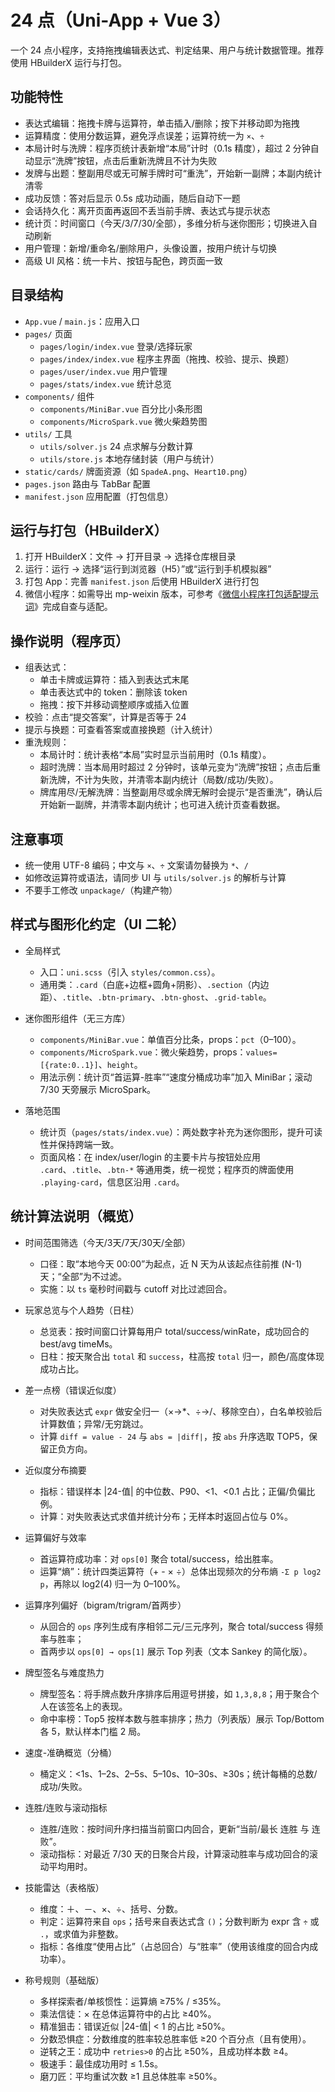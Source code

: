 ﻿# 24 点（Uni-App + Vue 3）

一个 24 点小程序，支持拖拽编辑表达式、判定结果、用户与统计数据管理。推荐使用 HBuilderX 运行与打包。

## 功能特性 

- 表达式编辑：拖拽卡牌与运算符，单击插入/删除；按下并移动即为拖拽 
- 运算精度：使用分数运算，避免浮点误差；运算符统一为 `×`、`÷` 
- 本局计时与洗牌：程序页统计表新增“本局”计时（0.1s 精度），超过 2 分钟自动显示“洗牌”按钮，点击后重新洗牌且不计为失败 
- 发牌与出题：整副用尽或无可解手牌时可“重洗”，开始新一副牌；本副内统计清零 
- 成功反馈：答对后显示 0.5s 成功动画，随后自动下一题 
- 会话持久化：离开页面再返回不丢当前手牌、表达式与提示状态 
- 统计页：时间窗口（今天/3/7/30/全部），多维分析与迷你图形；切换进入自动刷新 
- 用户管理：新增/重命名/删除用户，头像设置，按用户统计与切换 
- 高级 UI 风格：统一卡片、按钮与配色，跨页面一致 

## 目录结构 

- `App.vue` / `main.js`：应用入口
- `pages/` 页面 
  - `pages/login/index.vue` 登录/选择玩家 
  - `pages/index/index.vue` 程序主界面（拖拽、校验、提示、换题） 
  - `pages/user/index.vue` 用户管理 
  - `pages/stats/index.vue` 统计总览 
- `components/` 组件 
  - `components/MiniBar.vue` 百分比小条形图 
  - `components/MicroSpark.vue` 微火柴趋势图 
- `utils/` 工具 
  - `utils/solver.js` 24 点求解与分数计算 
  - `utils/store.js` 本地存储封装（用户与统计） 
- `static/cards/` 牌面资源（如 `SpadeA.png`、`Heart10.png`）
- `pages.json` 路由与 TabBar 配置
- `manifest.json` 应用配置（打包信息）

## 运行与打包（HBuilderX）

1. 打开 HBuilderX：文件 -> 打开目录 -> 选择仓库根目录
2. 运行：运行 -> 选择“运行到浏览器（H5）”或“运行到手机模拟器”
3. 打包 App：完善 `manifest.json` 后使用 HBuilderX 进行打包
4. 微信小程序：如需导出 mp-weixin 版本，可参考《[微信小程序打包适配提示词](docs/mp-weixin-prompts.md)》完成自查与适配。

## 操作说明（程序页） 

- 组表达式：
  - 单击卡牌或运算符：插入到表达式末尾
  - 单击表达式中的 token：删除该 token
  - 拖拽：按下并移动调整顺序或插入位置
- 校验：点击“提交答案”，计算是否等于 24 
- 提示与换题：可查看答案或直接换题（计入统计） 
- 重洗规则：
  - 本局计时：统计表格“本局”实时显示当前用时（0.1s 精度）。
  - 超时洗牌：当本局用时超过 2 分钟时，该单元变为“洗牌”按钮；点击后重新洗牌，不计为失败，并清零本副内统计（局数/成功/失败）。
  - 牌库用尽/无解洗牌：当整副用尽或余牌无解时会提示“是否重洗”，确认后开始新一副牌，并清零本副内统计；也可进入统计页查看数据。 

## 注意事项

- 统一使用 UTF-8 编码；中文与 `×`、`÷` 文案请勿替换为 `*`、`/`
- 如修改运算符或语法，请同步 UI 与 `utils/solver.js` 的解析与计算
- 不要手工修改 `unpackage/`（构建产物）

## 样式与图形化约定（UI 二轮） 

- 全局样式
  - 入口：`uni.scss`（引入 `styles/common.css`）。
  - 通用类：`.card`（白底+边框+圆角+阴影）、`.section`（内边距）、`.title`、`.btn-primary`、`.btn-ghost`、`.grid-table`。

- 迷你图形组件（无三方库）
  - `components/MiniBar.vue`：单值百分比条，props：`pct`（0–100）。
  - `components/MicroSpark.vue`：微火柴趋势，props：`values=[{rate:0..1}]`、`height`。
  - 用法示例：统计页“首运算-胜率”“速度分桶成功率”加入 MiniBar；滚动 7/30 天旁展示 MicroSpark。

- 落地范围 
  - 统计页（`pages/stats/index.vue`）：两处数字补充为迷你图形，提升可读性并保持跨端一致。 
  - 页面风格：在 index/user/login 的主要卡片与按钮处应用 `.card`、`.title`、`.btn-*` 等通用类，统一视觉；程序页的牌面使用 `.playing-card`，信息区沿用 `.card`。 

## 统计算法说明（概览）

- 时间范围筛选（今天/3天/7天/30天/全部）
  - 口径：取“本地今天 00:00”为起点，近 N 天为从该起点往前推 (N-1) 天；“全部”为不过滤。
  - 实施：以 `ts` 毫秒时间戳与 cutoff 对比过滤回合。

- 玩家总览与个人趋势（日柱）
  - 总览表：按时间窗口计算每用户 total/success/winRate，成功回合的 best/avg timeMs。
  - 日柱：按天聚合出 `total` 和 `success`，柱高按 `total` 归一，颜色/高度体现成功占比。

- 差一点榜（错误近似度）
  - 对失败表达式 `expr` 做安全归一（×→*、÷→/、移除空白），白名单校验后计算数值；异常/无穷跳过。
  - 计算 `diff = value - 24` 与 `abs = |diff|`，按 `abs` 升序选取 TOP5，保留正负方向。

- 近似度分布摘要
  - 指标：错误样本 |24-值| 的中位数、P90、<1、<0.1 占比；正偏/负偏比例。
  - 计算：对失败表达式求值并统计分布；无样本时返回占位与 0%。

- 运算偏好与效率
  - 首运算符成功率：对 `ops[0]` 聚合 total/success，给出胜率。
  - 运算“熵”：统计四类运算符（+ - × ÷）总体出现频次的分布熵 `-Σ p log2 p`，再除以 log2(4) 归一为 0–100%。

- 运算序列偏好（bigram/trigram/首两步）
  - 从回合的 `ops` 序列生成有序相邻二元/三元序列，聚合 total/success 得频率与胜率；
  - 首两步以 `ops[0] → ops[1]` 展示 Top 列表（文本 Sankey 的简化版）。

- 牌型签名与难度热力
  - 牌型签名：将手牌点数升序排序后用逗号拼接，如 `1,3,8,8`；用于聚合个人在该签名上的表现。
  - 命中率榜：Top5 按样本数与胜率排序；热力（列表版）展示 Top/Bottom 各 5，默认样本门槛 2 局。

- 速度-准确概览（分桶）
  - 桶定义：<1s、1–2s、2–5s、5–10s、10–30s、≥30s；统计每桶的总数/成功/失败。

- 连胜/连败与滚动指标
  - 连胜/连败：按时间升序扫描当前窗口内回合，更新“当前/最长 连胜 与 连败”。
  - 滚动指标：对最近 7/30 天的日聚合片段，计算滚动胜率与成功回合的滚动平均用时。

- 技能雷达（表格版）
  - 维度：＋、－、×、÷、括号、分数。
  - 判定：运算符来自 `ops`；括号来自表达式含 `()`；分数判断为 expr 含 `÷` 或 `.`，或求值为非整数。
  - 指标：各维度“使用占比”（占总回合）与“胜率”（使用该维度的回合内成功率）。

- 称号规则（基础版）
  - 多样探索者/单核惯性：运算熵 ≥75% / ≤35%。
  - 乘法信徒：× 在总体运算符中的占比 ≥40%。
  - 精准狙击：错误近似 |24-值| < 1 的占比 ≥50%。
  - 分数恐惧症：分数维度的胜率较总胜率低 ≥20 个百分点（且有使用）。
  - 逆转之王：成功中 `retries>0` 的占比 ≥50%，且成功样本数 ≥4。
  - 极速手：最佳成功用时 ≤ 1.5s。
  - 磨刀匠：平均重试次数 ≥1 且总体胜率 ≥50%。
